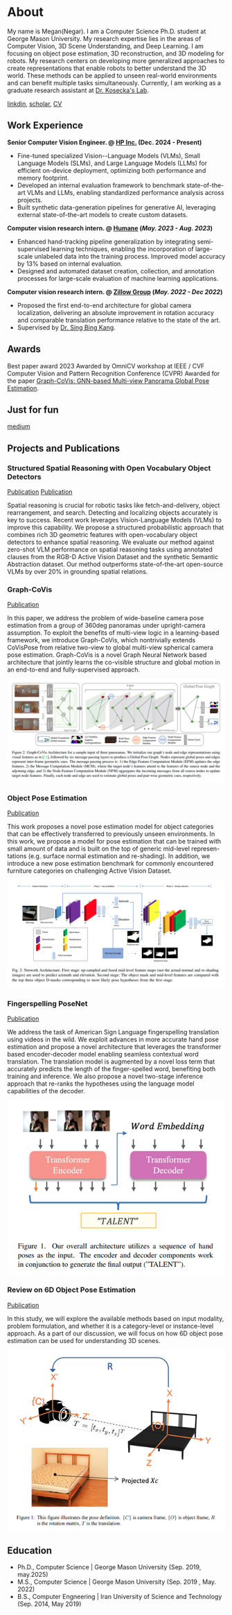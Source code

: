 # About
My name is Megan(Negar). I am a Computer Science Ph.D. student at George Mason University. My research expertise lies in the areas of Computer Vision, 3D Scene Understanding, and Deep Learning. I am focusing on object pose estimation, 3D reconstruction, and 3D modeling for robots. My research centers on developing more generalized approaches to create representations that enable robots to better understand the 3D world. These methods can be applied to unseen real-world environments and can benefit multiple tasks simultaneously. Currently, I am working as a graduate research assistant at [Dr. Kosecka's Lab](https://scholar.google.com/citations?hl=en&user=sQ6l4sMAAAAJ&view_op=list_works&sortby=pubdate).

[linkdin](https://www.linkedin.com/in/negar-nejati-65684182/), 
[scholar](https://scholar.google.com/citations?hl=en&user=QUdDLg8AAAAJ), 
[CV](/assets/Resume_NegarNejatishahidin.pdf)


    
## Work Experience

**Senior Computer Vision Engineer. @ [HP Inc.](https://www.hp.com/us-en/home.html) (Dec. 2024 - Present)**
- Fine-tuned specialized Vision--Language Models (VLMs), Small Language Models (SLMs), and Large Language Models (LLMs) for efficient on-device deployment, optimizing both performance and memory footprint.
- Developed an internal evaluation framework to benchmark state-of-the-art VLMs and LLMs, enabling standardized performance analysis across projects.
- Built synthetic data-generation pipelines for generative AI, leveraging external state-of-the-art models to create custom datasets.

**Computer vision research intern. @ [Humane](https://humane.com/) (_May. 2023 - Aug. 2023_)**
- Enhanced hand-tracking pipeline generalization by integrating semi-supervised learning techniques, enabling the incorporation of large-scale unlabeled data into the training process. Improved model accuracy by 13\% based on internal evaluation.
- Designed and automated dataset creation, collection, and annotation processes for large-scale evaluation of machine learning applications.

**Computer vision research intern. @ [Zillow Group](https://www.zillowgroup.com/) (_May. 2022 - Dec 2022_)**
- Proposed the first end-to-end architecture for global camera localization, delivering an absolute improvement in rotation accuracy and comparable translation performance relative to the state of the art.
- Supervised by [Dr. Sing Bing Kang](https://scholar.google.com/citations?user=2rzyuRQAAAAJ&hl=en).


## Awards  
Best paper award 2023
Awarded by OmniCV workshop at IEEE / CVF Computer Vision and Pattern Recognition Conference (CVPR)
Awarded for the paper [Graph-CoVis: GNN-based Multi-view Panorama Global Pose Estimation](https://openaccess.thecvf.com/content/CVPR2023W/OmniCV/papers/Nejatishahidin_Graph-CoVis_GNN-Based_Multi-View_Panorama_Global_Pose_Estimation_CVPRW_2023_paper.pdf).

## Just for fun 
[medium](https://medium.com/@negarnejatiuni/how-to-start-research-in-pose-estimation-a-practical-road-map-3ed654130dee)

## Projects and Publications

### Structured Spatial Reasoning with Open Vocabulary Object Detectors
[Publication](https://arxiv.org/abs/2410.07394)
[Publication](https://openreview.net/pdf?id=f8ApFaFW3x)

Spatial reasoning is crucial for robotic tasks like fetch-and-delivery, object rearrangement, and search. Detecting and localizing objects accurately is key to success. Recent work leverages Vision-Language Models (VLMs) to improve this capability. We propose a structured probabilistic approach that combines rich 3D geometric features with open-vocabulary object detectors to enhance spatial reasoning. We evaluate our method against zero-shot VLM performance on spatial reasoning tasks using annotated clauses from the RGB-D Active Vision Dataset and the synthetic Semantic Abstraction dataset. Our method outperforms state-of-the-art open-source VLMs by over 20% in grounding spatial relations.


### Graph-CoVis
[Publication](https://openaccess.thecvf.com/content/CVPR2023W/OmniCV/papers/Nejatishahidin_Graph-CoVis_GNN-Based_Multi-View_Panorama_Global_Pose_Estimation_CVPRW_2023_paper.pdf)

In this paper, we address the problem of wide-baseline camera pose estimation from a group of 360deg panoramas under upright-camera assumption. To exploit the benefits of multi-view logic in a learning-based framework, we introduce Graph-CoVis, which nontrivially extends CoVisPose from relative two-view to global multi-view spherical camera pose estimation. Graph-CoVis is a novel Graph Neural Network based architecture that jointly learns the co-visible structure and global motion in an end-to-end and fully-supervised approach.

![EEG Band Discovery](/assets/projects/Graph_Covis.png)

### Object Pose Estimation
[Publication](https://ieeexplore.ieee.org/stamp/stamp.jsp?tp=&arnumber=9981452)

This work proposes a novel pose estimation model for object categories that can be effectively transferred to previously unseen environments. In this work, we propose a model for pose estimation that can be trained with small amount of data and is built on the top of generic mid-level represen-tations (e.g. surface normal estimation and re-shading). In addition, we introduce a new pose estimation benchmark for commonly encountered furniture categories on challenging Active Vision Dataset.

![Bike Study](/assets/projects/object_pose.png)

### Fingerspelling PoseNet
[Publication](https://openaccess.thecvf.com/content/WACV2024W/WVLL/papers/Fayyazsanavi_Fingerspelling_PoseNet_Enhancing_Fingerspelling_Translation_With_Pose-Based_Transformer_Models_WACVW_2024_paper.pdf)

We address the task of American Sign Language fingerspelling translation using videos in the wild. We exploit advances in more accurate hand pose estimation and propose a novel architecture that leverages the transformer based encoder-decoder model enabling seamless contextual word translation. The translation model is augmented by a novel loss term that accurately predicts the length of the finger-spelled word, benefiting both training and inference. We also propose a novel two-stage inference approach that re-ranks the hypotheses using the language model capabilities of the decoder.

![Bike Study](/assets/projects/finger_speling.png)

### Review on 6D Object Pose Estimation
[Publication](https://www.oajaiml.com/uploads/archivepdf/24821141.pdf)

In this study, we will explore the available methods based on input modality, problem
formulation, and whether it is a category-level or instance-level approach. As a part of our
discussion, we will focus on how 6D object pose estimation can be used for understanding
3D scenes.

![Bike Study](/assets/projects/review.png)



## Education
- Ph.D., Computer Science | George Mason University (Sep. 2019, may.2025)								       		
- M.S., Computer Science | George Mason University (Sep. 2019 , May. 2022)	 			        		
- B.S., Computer Engneering | Iran University of Science and Technology (Sep. 2014, May 2019)



